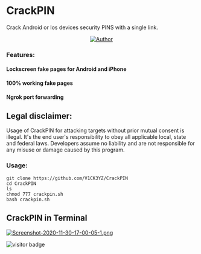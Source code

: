 # CrackPIN

Crack Android or Ios devices security PINS with a single link.

<p align="center">
<a href="https://github.com/V1CK3YZ"><img title="Author" src="https://img.shields.io/badge/Author-V1CK3Y2-red.svg?style=for-the-badge&logo=github"></a>
</p>

### Features:

#### Lockscreen fake pages for Android and iPhone
#### 100% working fake pages
#### Ngrok port forwarding

## Legal disclaimer:

Usage of CrackPIN for attacking targets without prior mutual consent is illegal. It's the end user's responsibility to obey all applicable local, state and federal laws. Developers assume no liability and are not responsible for any misuse or damage caused by this program. 

### Usage:
```
git clone https://github.com/V1CK3YZ/CrackPIN
cd CrackPIN
ls
chmod 777 crackpin.sh
bash crackpin.sh
```
## CrackPIN in Terminal

[![Screenshot-2020-11-30-17-00-05-1.png](https://i.postimg.cc/ZKvx8Cj8/Screenshot-2020-11-30-17-00-05-1.png)](https://postimg.cc/PPhDhfgJ)

<p>
<img src="https://visitor-badge.laobi.icu/badge?page_id=V1CK3YZ.CrackPIN" alt="visitor badge"/>
</p>
